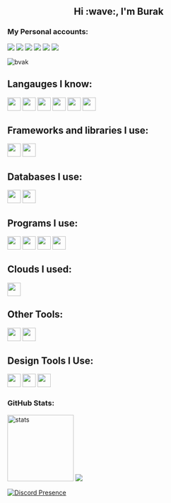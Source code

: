 <h2 align="center">Hi :wave:, I'm Burak</h2>
<h3>My Personal accounts:</h3>
<p align="left">
<a href="https://discord.com/users/470548458072440842" target"blank_"><img src="https://img.shields.io/badge/discord%20-7289DA.svg?&style=for-the-badge&logo=discord&logoColor=white"></a>
<a href="https://instagram.com/3.10.00s" target"blank_"><img src="https://img.shields.io/badge/INSTAGRAM%20-DC3175.svg?&style=for-the-badge&logo=instagram&logoColor=white"></a>
<a href="https://open.spotify.com/user/9tmyd4phnj1ca04ojccpnndu4" target"blank_"><img src="https://img.shields.io/badge/Spotify-1ED760?&style=for-the-badge&logo=spotify&logoColor=white"></a>
<a href="https://medium.com/@burakyabgu" target"blank_"><img src="https://img.shields.io/badge/medium-%2312100E.svg?&style=for-the-badge&logo=medium&logoColor=white"></a>
<a href="https://twitter.com/burakyabguu" target"blank_"><img src="https://img.shields.io/badge/twitter-%231DA1F2.svg?&style=for-the-badge&logo=twitter&logoColor=white"></a>
<a href = "mailto:burakyabgu@gmail.com"> <img src ="https://img.shields.io/badge/Gmail-D14836?style=for-the-badge&logo=gmail&logoColor=white"></a>

  
</p>
  
<img src="https://komarev.com/ghpvc/?username=31000s&label=Ziyaretçi%20Sayısı&color=37F613" alt="bvak" />

## Langauges I know:

<code><img height="30" src="https://img.shields.io/badge/CSHARP-blue.svg?&style=for-the-badge&logo=csharp&logoColor=white"></code>
<code><img height="30" src="https://camo.githubusercontent.com/920069a9a2b2ad9d3ceeeff2ead017cf7cf3090e643ecff9377f2dacaa8350bb/68747470733a2f2f696d672e736869656c64732e696f2f62616467652f507974686f6e2d3039324532303f7374796c653d666f722d7468652d6261646765266c6f676f3d707974686f6e266c6f676f436f6c6f723d677265656e"></code>
<code><img height="30" src="https://camo.githubusercontent.com/e988dbddd23f51aed1cafbc52871a54b98a997c8d9750623a7f2c1b7d359bcf4/68747470733a2f2f616b6966393734382e6d652f6261646765732f68746d6c352e737667"></code>
<code><img height="30" src="https://camo.githubusercontent.com/8b392ec84f9229dfc01109f07f3f50e5226423eef27cb4ca599df4737f9a072b/68747470733a2f2f616b6966393734382e6d652f6261646765732f637373332e737667"></code>
<code><img height="30" src="https://img.shields.io/badge/javascript%20-F7DF1E.svg?&style=for-the-badge&logo=javascript&logoColor=black"></code>
<code><img height="30" src="https://camo.githubusercontent.com/bafa2e5e59b4b608031674d733fd0d1bf940c579785b463d113abde6f6e4f3e0/68747470733a2f2f616b6966393734382e6d652f6261646765732f6a736f6e2e737667"></code>

## Frameworks and libraries I use:
<code><img height="30" src="https://camo.githubusercontent.com/dfc69d704694f22168bea3d84584663777fa5301dcad5bbcb5459b336da8d554/68747470733a2f2f696d672e736869656c64732e696f2f62616467652f4e6f64652e6a732d3433383533443f7374796c653d666f722d7468652d6261646765266c6f676f3d6e6f64652e6a73266c6f676f436f6c6f723d7768697465"></code>
<code><img height="30" src="https://img.shields.io/badge/Bootstrap%20-7D11F8.svg?&style=for-the-badge&logo=bootstrap&logoColor=white"></code>

## Databases I use:
<code><img height="30" src="https://img.shields.io/badge/mysql%20%20-black.svg?&style=for-the-badge&logo=mysql&logoColor=white"></code>
<code><img height="30" src="https://camo.githubusercontent.com/c839570bc71901106b11b8411d9277a6a8356a9431e4a16d6c26db82caab7d62/68747470733a2f2f696d672e736869656c64732e696f2f62616467652f4d6f6e676f44422d2532333465613934622e7376673f7374796c653d666f722d7468652d6261646765266c6f676f3d6d6f6e676f6462266c6f676f436f6c6f723d7768697465"></code>

## Programs I use:
<code><img height="30" src="https://camo.githubusercontent.com/4fd0df1ee5fa900971e661d2a3cc69588aa1052ff4848a4041fd8db6507a936a/68747470733a2f2f616b6966393734382e6d652f6261646765732f7673632e737667"></code>
<code><img height="30" src="https://img.shields.io/badge/visual%20studio%20%20-purple.svg?&style=for-the-badge&logo=visual-studio&logoColor=white"></code>
<code><img height="30" src="https://img.shields.io/badge/sublime%20text%20-gray.svg?&style=for-the-badge&logo=sublime-text&logoColor=orange"></code>
<code><img height="30" src="https://img.shields.io/badge/eclipse%20%20-2F2057.svg?&style=for-the-badge&logo=eclipse&logoColor=white"></code>


## Clouds I used:
<code><img height="30" src="https://img.shields.io/badge/glitch%20-684FFF.svg?&style=for-the-badge&logo=glitch&logoColor=white"></code>

## Other Tools:
<code><img height="30" src="https://img.shields.io/badge/NPM-%23000000.svg?style=for-the-badge&logo=npm&logoColor=white"></code>
<code><img height="30" src="https://img.shields.io/badge/git%20-black.svg?&style=for-the-badge&logo=git&logoColor=orange"></code>

## Design Tools I Use:
 <code><a href="https://www.adobe.com/tr/products/photoshop.html"><img height="30" src="https://upload.wikimedia.org/wikipedia/commons/thumb/a/af/Adobe_Photoshop_CC_icon.svg/1200px-Adobe_Photoshop_CC_icon.svg.png"></a></code>
<code><a href="https://www.adobe.com/tr/products/photoshop.html"><img height="30" src="https://upload.wikimedia.org/wikipedia/commons/thumb/4/48/Adobe_InDesign_CC_icon.svg/800px-Adobe_InDesign_CC_icon.svg.png"></a></code>
<code><a href="https://www.adobe.com/tr/products/illustrator.html"><img height="30" src="https://upload.wikimedia.org/wikipedia/commons/thumb/f/fb/Adobe_Illustrator_CC_icon.svg/1200px-Adobe_Illustrator_CC_icon.svg.png"></a></code>

<h3 align="left">GitHub Stats:</h3>
<p align="left"><img src="https://github-readme-stats.vercel.app/api?username=31000s&count_private=true&show_icons=true&theme=dark&hide_border=true" width="%100" height="150px" alt="stats" />
 <img src="https://github-readme-stats.vercel.app/api/top-langs/?username=31000s&layout=compact&theme=dark&hide_border=true" />

[![Discord Presence](https://lanyard-profile-readme.vercel.app/api/470548458072440842)](https://discord.com/users/470548458072440842)
